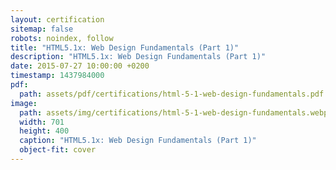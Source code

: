 ```yaml
---
layout: certification
sitemap: false
robots: noindex, follow
title: "HTML5.1x: Web Design Fundamentals (Part 1)"
description: "HTML5.1x: Web Design Fundamentals (Part 1)"
date: 2015-07-27 10:00:00 +0200
timestamp: 1437984000
pdf:
  path: assets/pdf/certifications/html-5-1-web-design-fundamentals.pdf
image:
  path: assets/img/certifications/html-5-1-web-design-fundamentals.webp
  width: 701
  height: 400
  caption: "HTML5.1x: Web Design Fundamentals (Part 1)"
  object-fit: cover
---
```

